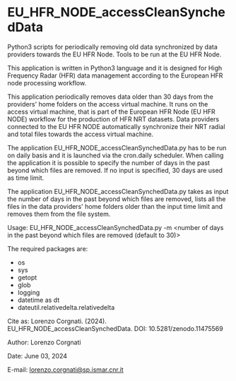 # EU_HFR_NODE_accessCleanSynchedData
Python3 scripts for periodically removing old data synchronized by data providers towards the EU HFR Node. Tools to be run at the EU HFR Node.

This application is written in Python3 language and it is designed for High Frequency Radar (HFR) data management according to the European HFR node processing workflow.

This application periodically removes data older than 30 days from the providers' home folders on the access virtual machine. It runs on the access virtual machine, that is part of the European HFR Node (EU HFR NODE) workflow for the production of HFR NRT datasets. Data providers connected to the EU HFR NODE automatically synchronize their NRT radial and total files towards the access virtual machine.

The application EU_HFR_NODE_accessCleanSynchedData.py has to be run on daily basis and it is launched via the cron.daily scheduler. When calling the application it is possible to specify the number of days in the past beyond which files are removed. If no input is specified, 30 days are used as time limit.

The application EU_HFR_NODE_accessCleanSynchedData.py takes as input the number of days in the past beyond which files are removed, lists all the files in the data providers' home folders older than the input time limit and removes them from the file system.

Usage: EU_HFR_NODE_accessCleanSynchedData.py -m <number of days in the past beyond which files are removed (default to 30)>

The required packages are:
- os
- sys
- getopt
- glob
- logging
- datetime as dt
- dateutil.relativedelta.relativedelta

Cite as:
Lorenzo Corgnati. (2024). EU_HFR_NODE_accessCleanSynchedData. DOI: 10.5281/zenodo.11475569


Author: Lorenzo Corgnati

Date: June 03, 2024

E-mail: lorenzo.corgnati@sp.ismar.cnr.it
